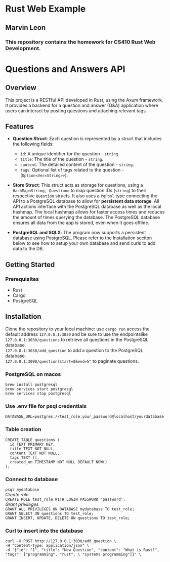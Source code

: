 # Rust Web Example
## Marvin Leon
### This repository contains the homework for CS410 Rust Web Development.

# Questions and Answers API

## Overview

This project is a RESTful API developed in Rust, using the Axum framework. It provides a backend for a question and answer (Q&A) application where users can interact by posting questions and attaching relevant tags. 

## Features

- **Question Struct**: Each question is represented by a struct that includes the following fields:
  - `id`: A unique identifier for the question - `string`.
  - `title`: The title of the question - `string`.
  - `content`: The detailed content of the question - `string`.
  - `tags`: Optional list of tags related to the question - (`Option<Vec<String>>`).

- **Store Struct**: This struct acts as storage for questions, using a `HashMap<String, Question>` to map question IDs (`string`) to their respective `Question` structs. It also uses a `PgPool` type connecting the API to a PostgreSQL database to allow for **persistent data storage**. All API actions interface with the PostgreSQL database as well as the local hashmap. The local hashmap allows for faster access times and reduces the amount of times querying the database. The PostgreSQL database ensures all data from the app is stored, even when it goes offline.

- **PostgreSQL and SQLX**: The program now supports a persistent database using PostgreSQL. Please refer to the Installation seciton below to see how to setup your own database and send curls to add data to the DB. 

## Getting Started

### Prerequisites

- Rust
- Cargo
- PostgreSQL

## Installation

Clone the repository to your local machine:
use `cargo run` 
access the default address `127.0.0.1:3030` and be sure to use the endpointslike `127.0.0.1:3030/questions` to retrieve all questions in the PostgreSQL database.\
`127.0.0.1:3030/add_question` to add a question to the PostgreSQL database.\
`127.0.0.1:3000/question?start=0&end=5"` to paginate questions.


### PostgreSQL on macos
`brew install postgresql`\
`brew services start postgresql`\
`brew services stop postgresql`

### Use .env file for psql credentials
`DATABASE_URL=postgres://test_role:your_password@localhost/yourdatabase`

### Table creation
````
CREATE TABLE questions (
  id TEXT PRIMARY KEY,
  title TEXT NOT NULL,
  content TEXT NOT NULL, 
  tags TEXT [],
  created_on TIMESTAMP NOT NULL DEFAULT NOW()
);
````
### Connect to database
`psql mydatabase`\
*Create role*\
`CREATE ROLE test_role WITH LOGIN PASSWORD 'password';`\
*Grant privileges*\
`GRANT ALL PRIVILEGES ON DATABASE mydatabase TO test_role;`\
`GRANT SELECT ON questions TO test_role;`\
`GRANT INSERT, UPDATE, DELETE ON questions TO test_role;`

### Curl to insert into the database
````
curl -X POST http://127.0.0.1:3030/add_question \
-H "Content-Type: application/json" \
-d '{"id": "1", "title": "New Question", "content": "What is Rust?", "tags": ["programming", "rust", \ "systems programming"]}' \
````
